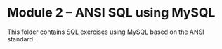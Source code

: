 # Module 2 – ANSI SQL using MySQL

This folder contains SQL exercises using MySQL based on the ANSI standard.

